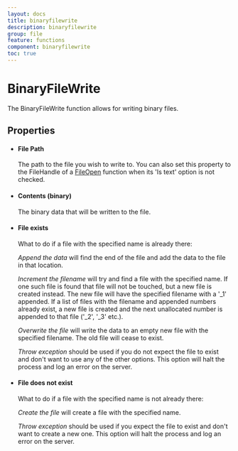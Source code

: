 ```yaml
---
layout: docs
title: binaryfilewrite
description: binaryfilewrite
group: file
feature: functions
component: binaryfilewrite
toc: true
---
```

BinaryFileWrite
===============

The BinaryFileWrite function allows for writing binary files.

Properties
----------

-  #### File Path

    The path to the file you wish to write to. You can also set this property to the FileHandle 
    of a [FileOpen](../FileOpen/) function when its 'Is text' option is not checked.

-  #### Contents (binary)

    The binary data that will be written to the file.

-  #### File exists

    What to do if a file with the specified name is already there:

    *Append the data* will find the end of the file and add the data to the
    file in that location.

    *Increment the filename* will try and find a file with the specified name. 
    If one such file is found that file will not be touched, but a new file is created
    instead. The new file will have the specified filename with a '\_1'
    appended. If a list of files with the filename and appended numbers
    already exist, a new file is created and the next unallocated number
    is appended to that file ('\_2', '\_3' etc.).

    *Overwrite the file* will write the data to an empty new file with the specified
    filename. The old file will cease to exist.

    *Throw exception* should be used if you do not expect the file to exist and don't 
    want to use any of the other options. This option will halt the process and log an
    error on the server.

- #### File does not exist

    What to do if a file with the specified name is not already there:

    *Create the file* will create a file with the specified name.

    *Throw exception* should be used if you expect the file to exist and don't 
    want to create a new one. This option will halt the process and log an error on the server.
